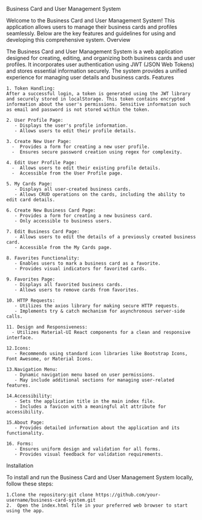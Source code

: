 Business Card and User Management System

Welcome to the Business Card and User Management System! This application allows users to manage their business cards and profiles seamlessly. Below are the key features and guidelines for using and developing this comprehensive system.
Overview

The Business Card and User Management System is a web application designed for creating, editing, and organizing both business cards and user profiles. It incorporates user authentication using JWT (JSON Web Tokens) and stores essential information securely. The system provides a unified experience for managing user details and business cards.
Features

    1. Token Handling:
    After a successful login, a token is generated using the JWT library and securely stored in localStorage. This token contains encrypted information about the user's permissions. Sensitive information such as email and password is not stored within the token.

    2. User Profile Page:
       - Displays the user's profile information.
       - Allows users to edit their profile details.

    3. Create New User Page:
      -  Provides a form for creating a new user profile.
      -  Ensures secure password creation using regex for complexity.

    4. Edit User Profile Page:
      -  Allows users to edit their existing profile details.
      -  Accessible from the User Profile page.

    5. My Cards Page:
       - Displays all user-created business cards.
       - Allows CRUD operations on the cards, including the ability to edit card details.

    6. Create New Business Card Page:
       - Provides a form for creating a new business card.
       - Only accessible to business users.

    7. Edit Business Card Page:
       - Allows users to edit the details of a previously created business card.
       - Accessible from the My Cards page.

    8. Favorites Functionality:
       - Enables users to mark a business card as a favorite.
       - Provides visual indicators for favorited cards.

    9. Favorites Page:
       - Displays all favorited business cards.
       - Allows users to remove cards from favorites.

    10. HTTP Requests:
       - Utilizes the axios library for making secure HTTP requests.
       - Implements try & catch mechanism for asynchronous server-side calls.

    11. Design and Responsiveness:
      - Utilizes Material-UI React components for a clean and responsive interface.

    12.Icons:
       - Recommends using standard icon libraries like Bootstrap Icons, Font Awesome, or Material Icons.

    13.Navigation Menu:
       - Dynamic navigation menu based on user permissions.
       - May include additional sections for managing user-related features.

    14.Accessibility:
       - Sets the application title in the main index file.
       - Includes a favicon with a meaningful alt attribute for accessibility.

    15.About Page:
       - Provides detailed information about the application and its functionality.

    16. Forms:
       - Ensures uniform design and validation for all forms.
       - Provides visual feedback for validation requirements.

Installation

To install and run the Business Card and User Management System locally, follow these steps:

    1.Clone the repository:git clone https://github.com/your-username/business-card-system.git
    2.  Open the index.html file in your preferred web browser to start using the app.





   
